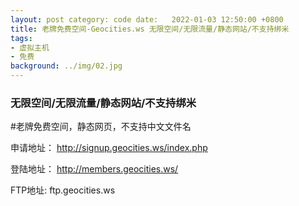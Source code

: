 ```yaml
---
layout: post category: code date:   2022-01-03 12:50:00 +0800
title: 老牌免费空间-Geocities.ws 无限空间/无限流量/静态网站/不支持绑米
tags:
- 虚拟主机
- 免费
background: ../img/02.jpg
---
```


### 无限空间/无限流量/静态网站/不支持绑米

#老牌免费空间，静态网页，不支持中文文件名

申请地址：
http://signup.geocities.ws/index.php

登陆地址：
http://members.geocities.ws/

FTP地址: 
ftp.geocities.ws